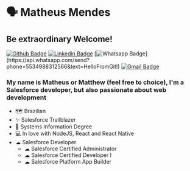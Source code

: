 # 🗣 Matheus Mendes

## Be extraordinary Welcome!

[![Github Badge](https://img.shields.io/badge/-Github-000?style=for-the-badge&logo=Github&logoColor=white&link=https://github.com/matheusmendes1)](https://github.com/matheusmendes1)
[![Linkedin Badge](https://img.shields.io/badge/-LinkedIn-blue?style=for-the-badge&logo=Linkedin&logoColor=white&link=https://www.linkedin.com/in/matheus-mendes-5177b1160/)](https://www.linkedin.com/in/matheus-mendes-5177b1160/)
[![Whatsapp Badge](https://img.shields.io/badge/-Whatsapp-4CA143?style=for-the-badge&labelColor=4CA143&logo=whatsapp&logoColor=white&link=https://api.whatsapp.com/send?phone=5534988312566&text=HelloFromGit!)](https://api.whatsapp.com/send?phone=5534988312566&text=HelloFromGit!)
[![Gmail Badge](https://img.shields.io/badge/-Gmail-c14438?style=for-the-badge&logo=Gmail&logoColor=white&link=mailto:matheusmendes006@gmail.com)](mailto:matheusmendes006@gmail.com)

### My name is Matheus or Matthew (feel free to choice), I'm a Salesforce developer, but also passionate about web development

- 🗺 Brazilian
- ✨ Salesforce Trailblazer
- 📖 Systems Information Degree
- 💻 In love with NodeJS, React and React Native
- ☁ Salesforce Developer
  - ☁ Salesforce Certified Administrator
  - ☁ Salesforce Certified Developer I
   - ☁ Salesforce Platform App Builder
